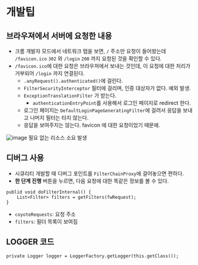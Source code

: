 # 개발팁

## 브라우져에서 서버에 요청한 내용

- 크롬 개발자 모드에서 네트워크 탭을 보면, `/` 주소만 요청이 들어왔는데 `/favicon.ico` `302` 와 `/login` `200` 까지 요청된 것을 확인할 수 있다.
- `/favicon.ico`에 대한 요청은 브라우져에서 보내는 것인데, 이 요청에 대한 처리가 거부되어 `/login` 까지 연결된다.
  - `.anyRequest().authenticated()`에 걸린다.
  - `FilterSecurityInterceptor` 필터에 걸리며, 인증 대상자가 없다. 예외 발생.
  - `ExceptionTranslationFilter` 가 받는다.
    - `authenticationEntryPoint`를 사용해서 로그인 페이지로 redirect 한다.
  - 로그인 페이지는 `DefaultLoginPageGeneratingFilter`에 걸려서 응답을 보내고 나머지 필터는 타지 않는다.
  - 응답을 보여주지는 않는다. favicon 에 대한 요청이었기 때문에.

![image](https://user-images.githubusercontent.com/83999058/122848049-c36e7e00-d343-11eb-8e3b-d158cd5063a3.png)
필요 없는 리소스 소요 발생

## 디버그 사용

- 시큐리티 개발할 때 디버그 포인트를 `FilterChainProxy`에 걸어놓으면 편하다.
- **한 단계 진행** 버튼을 누르면, 다음 요청에 대한 똑같은 정보를 볼 수 있다.
```
publid void doFilterInternal() {
    List<Filter> filters = getFilters(fwRequest);
}
```
  - `coyoteRequests`: 요청 주소
  - `filters`: 필더 목록이 보여짐


## LOGGER 코드

```
private Logger logger = LoggerFactory.getLogger(this.getClass());
```